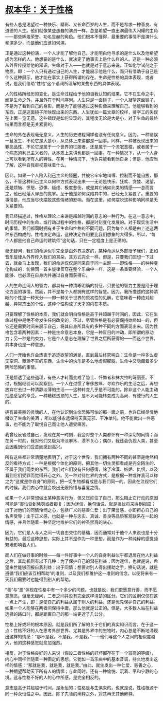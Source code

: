 <link href="../../css/style.css" rel="stylesheet" type="text/css" />

# [叔本华：关于性格](http://www.360doc.cn/article/52672056_754000804.html)

<div class="p">

有些人总是渴望过一种快乐、精彩、又长命百岁的人生，而不是希求一种善良、有道德的人生。他们就像某些愚蠢的演员一样，总是希望一直出演最伟大闪耀的主角——那些辉煌荣誉、功名显赫的角色。他们根本不懂得，最重要的事情不是演什么和演多少，而是他们应该如何演。

正是通过这种扮演，一个人才能了解他自己，才能明白他寻求的是什么以及他希望成为怎样的人。他想要的是什么，就决定了他事实上是什么样的人。这是一种必须从外界传授给他的知识。生命对于人——也就是对于意志来说，正如化学试剂之于物质。即：一个人只有通过自己的人生，才能展示他是什么，而只有借助于自己是什么这种展示，他才能在事实上获得所谓的存在。生命是性格的具体表现，或者说，是我们借助“性格”这个语词所理解的某些东西的具体表现。

人的性格所经历的变化，是生命过程给予他的自我认知的结果，它不在生命之中，而是生命之外，并且外在于时间序列。人生只是一面镜子，一个人凝望这面镜子，不是为了看到自己的身影，而是为了能够通过这种影像来理解自己。他能够看到的东西，正是这面镜子所映现出来的东西。人生犹如一篇文章的校样，排字工的失误在上面一览无遗。这些错误是如何显现的，其程度无论是大是小，对于生命的最终结果而言都是无关紧要的。

生命的外在表现毫无意义，人生的历史进程同样也没有任何意义。因为，一种错误一旦发生，不论它是大是小，从总体上来讲都是一回事。同样，一种被表现出来的罪恶品性，不论它是属于一个世界的征服者，还是属于一个流氓恶棍，或者属于一个病态的利己主义者的，从本质上来讲也都是一回事。在一种情况下，从一个人身上可以看到所有人的特性。在另一种情况下，也许只能看到他自身；但是，他应当了解，这种自我审视意味着什么。

因此，如果一个人陷入利己主义的怪圈，并被它牢牢地纠缠、控制而不能自拔，那么，不管这种利己主义以何种方式表现出来——无论是快乐、狂欢、贪婪、渴望，还是烦恼、愤怒、恐惧、疑虑、极度悲伤，或是其它诸如此类的情感——总而言之，他已经落入罪恶的魔掌。至于他是如何深陷其中的，已经无关紧要了。重要的事情是，他应当尽快摆脱这些情绪的影响。而在这里，如何摆脱这种影响同样是无关紧要的。

我已经描述过，性格从理论上来讲是超越时间的意志的一种行为。在这一意志中，时间历程中的生命，或行动过程中的性格，都是时刻变化发展的。对于现实生活中的事情，我们都同时拥有关于生命和性格的不同问题，因为每个人都是由上述这两种东西构成的。性格决定命运，这种决定作用要比我们想象的大得多。所以，“每个人都是他自己命运的建筑师”这句话，只在一定程度上是正确的。

毫无疑问，我们的命运似乎完全是由外界决定的，某种命运从外部授予我们，正如音乐旋律从外界传入我们的耳朵，其方式完全一样。但是，只要我们回想一下过去，就会马上发现，我们的命运仅仅是同来自于同一主题——即性格——的种种变化构成的，仿佛同一首主旋律贯穿在整个乐曲中一样。这是一条重要经验，一个人能够、也必须在自身内并通过自身而获得它。

人的生命连同人的智力，都具有一种清晰明确的特征，只要他的智力主要是用于理论方面的事情。然而，并不是每个人都拥有这样的智慧。因为，我所描述的这种清晰的个性是一种天分——即一种关于世界的原初性的见解，它意味着一种绝对超越、异常杰出的个性，这种个性构成了天才的内在本质。

只要理解了性格的本质，我们就会明白性格是高于并超越于时间的，因此，它在生命过程中是绝不会发生任何改变的。不过，尽管性格是有必要保持始终如一的，但它还是需要时间来展示自己，将其自身所具有的多种不同的方面表现出来。因为性格包含着两种因素：一种是生命意志本身，它是一种盲目的冲动，即所谓的原动力；另一种是约束力，它是个人意志在理解了世界之后所获得的——而这个世界，其本身也是一种意志。

人们一开始也许会热衷于追逐欲望的满足，直到最后终究明白：生命是一种多么虚无空洞、飘渺不实的东西，生命中的快乐是多么地虚假朦胧，生命中又隐藏着多少阴险恐怖的事情。

正是悟透了这些道理，有些人才转而变成了隐士、忏悔者和抹大拉的玛丽亚。不过，根据经验可以观察到，一个人在过惯了奢侈放纵、寻欢作乐的生活之后，再想放弃它去过一种清静淡薄的生活——这种转变几乎是不可能的，除非这个人能主动拒绝感官的享受。一种糟糕透顶的人生，是不大可能转变成为高尚、有德行的人生的。

拥有最美丽的灵魂的人，在他认识到生命恐怖可怕的那一面之前，也许已经尽情地啜饮了生命的美酒 ，所以能够永远保持天真无邪、干净单纯。他不能做出一件恶事，也不能为了取悦自己而让他人遭受痛苦。

我曾经反省过自己，发现在某一时刻，我会对整个人类都怀有一种深切的同情；而在另一时刻，我对他们又极为冷淡麻木、漠不关心；偶尔，我还会仇视人类，甚至会因看到他们受苦而感到高兴。

所有这些都非常清楚地表明了，对于这个世界，我们拥有两种不同的甚至是绝然相反的看待方式：一种是根据个体化的原则，把其他一切生灵都看成是完全陌生的、不属于我们同类的东西。我们对它们没有任何感情，除了冷漠、嫉妒、仇恨，以及看到它们受罪而觉得开心之外。另一种对待世界的方式，是根据一种或许我可以称之为“这就是你自身”的原则，把一切生物都看成是与我们同一的。因此在注视它们的时候，我们内心中就会唤出无限怜惜与喜爱之情。

如果一个人非常想做出某种恶劣行为，但又压抑住了自己，那么阻止它行动的原因可能是“害怕受到惩罚或者报复；因为迷信，换句话说，就是担忧将来得到报应；出于对他们的同情怜悯之心，包括广义的慈善仁爱；出于荣誉感，亦即担心自己的名声受辱；出于正义感，也就是一种与忠实、真诚、善良等品质客观联系在一起的情感，并且伴随着一种坚定地维护它们的神圣崇高的决心。

因为，它们是人与人之间一切自由交往的基础，因而通常对于他个人来说也是十分有益的。最后这种思想，实际上并不是作为一种思想，而是作为一种纯粹的感觉频繁地影响着人们。

而人们在做好事的时候——每一件好事中一个人的自身利益似乎都退居在他人利益之后，其动机则有以下几种：为了保护自己的潜在利益；因为迷信，也就是说，希望来世能够回报自我利益；出于同情；想要对别人得出援助之手，换句话说，就是遵循“我们应该互相帮助”的准则，以及我们都维护这一准则的信念，以便将来有一天我们需要时也能得到别人的帮助。

“善”与“恶”体现在性格中有一个多少的问题，也就是说，我们更愿意行善，而不愿意施恶。但毫无疑问，二者之间并没有完全这样清楚的区分。它们的区别仅仅在这一点上产生，即：是使自己的利益从属于别人的利益，还是优先保护自己的利益。如果一个人能够在两者间保持中庸，那么他就是公正的。但是，大多数人站在利益选择的路口时，都是距离自己的那一端更近了几公分。

性格上好或坏的根本原因，就是我们所了解的关于它们的真实知识而言，在于这一点：性格不好的人在思考外部世界、尤其是外界中的生物时，内心总是不断地涌现出这样的情感：“那不是我，不是我，不是我。”——他们与这个人之间的相似度越大，他的这种感觉就愈加强烈。

相反，对于性格良好的人来说（假设二者性格的好坏都存在于一个较高的等级），内心中同样伴随着一种固定的思想。它犹如一首乐曲中的基本音调，持久地发出这样的情感：“那就是我，就是我，就是我。”由此，就生发出一种仁爱、慈善之心，一种期望帮助天下所有人的情愫；与此同时，还有一种愉悦、沉着、平和宁静的心境。这与性格不好的人的心中所感，是完全相反的。

意志是高于并超越于时间，是永恒的；性格是与生俱来的。也就是说，性格根源于同一种永恒性之中。因此，除了先验的阐释之外，对其再无其他解释。

</div>
